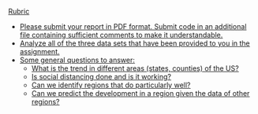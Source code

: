 <u>Rubric<u>
- Please submit your report in PDF format. Submit code in an additional file containing sufficient
comments to make it understandable.
- Analyze all of the three data sets that have been provided to you in the
assignment.
- Some general questions to answer:
  - What is the trend in different areas (states, counties) of the US?
  - Is social distancing done and is it working?
  - Can we identify regions that do particularly well?
  - Can we predict the development in a region given the data of other regions?
